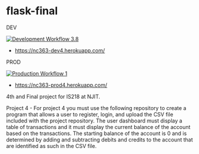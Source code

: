 # flask-final

DEV

[![Development Workflow 3.8](https://github.com/nicktuga13/flask-final/actions/workflows/dev.yml/badge.svg)](https://github.com/nicktuga13/flask-final/actions/workflows/dev.yml)
* https://nc363-dev4.herokuapp.com/

PROD

[![Production Workflow 1](https://github.com/nicktuga13/flask-final/actions/workflows/prod.yml/badge.svg)](https://github.com/nicktuga13/flask-final/actions/workflows/prod.yml)
* https://nc363-prod4.herokuapp.com/

4th and Final project for IS218 at NJIT.

Project 4 - For project 4 you must use the following repository to create a program that allows a user to register,
login, and upload the CSV file included with the project repository.   The user dashboard must display a table of transactions
and it must display the current balance of the account based on the transactions.  The starting balance of the account is 0 and
is determined by adding and subtracting debits and credits to the account that are identified as such in the CSV file.
